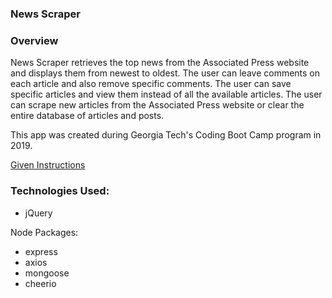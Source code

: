 ### News Scraper

### Overview

News Scraper retrieves the top news from the Associated Press website and displays them from newest to oldest.  The user can leave comments on each article and also remove specific comments.  The user can save specific articles and view them instead of all the available articles.  The user can scrape new articles from the Associated Press website or clear the entire database of articles and posts.

This app was created during Georgia Tech's Coding Boot Camp program in 2019.

[Given Instructions](homework_instructions.md)

### Technologies Used:

* jQuery

Node Packages:
* express 
* axios
* mongoose
* cheerio
